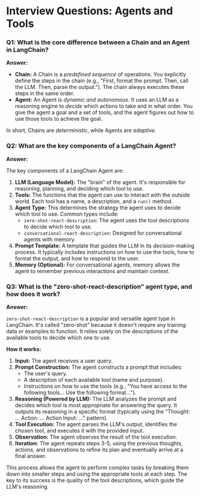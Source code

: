 # Interview Questions: Agents and Tools

### Q1: What is the core difference between a Chain and an Agent in LangChain?

**Answer:**

*   **Chain:** A Chain is a *predefined sequence* of operations. You explicitly define the steps in the chain (e.g., "First, format the prompt. Then, call the LLM. Then, parse the output."). The chain always executes these steps in the same order.
*   **Agent:** An Agent is *dynamic and autonomous*. It uses an LLM as a reasoning engine to *decide* which actions to take and in what order. You give the agent a goal and a set of tools, and the agent figures out how to use those tools to achieve the goal.

In short, Chains are *deterministic*, while Agents are *adaptive*.

### Q2: What are the key components of a LangChain Agent?

**Answer:**

The key components of a LangChain Agent are:

1.  **LLM (Language Model):** The "brain" of the agent. It's responsible for reasoning, planning, and deciding which tool to use.
2.  **Tools:** The functions that the agent can use to interact with the outside world. Each tool has a name, a description, and a `run()` method.
3.  **Agent Type:** This determines the strategy the agent uses to decide which tool to use. Common types include:
    *   `zero-shot-react-description`: The agent uses the tool descriptions to decide which tool to use.
    *   `conversational-react-description`: Designed for conversational agents with memory.
4.  **Prompt Template:** A template that guides the LLM in its decision-making process. It typically includes instructions on how to use the tools, how to format the output, and how to respond to the user.
5.  **Memory (Optional):** For conversational agents, memory allows the agent to remember previous interactions and maintain context.

### Q3: What is the "zero-shot-react-description" agent type, and how does it work?

**Answer:**

`zero-shot-react-description` is a popular and versatile agent type in LangChain. It's called "zero-shot" because it doesn't require any training data or examples to function. It relies solely on the descriptions of the available tools to decide which one to use.

**How it works:**
1.  **Input:** The agent receives a user query.
2.  **Prompt Construction:** The agent constructs a prompt that includes:
    *   The user's query.
    *   A description of each available tool (name and purpose).
    *   Instructions on how to use the tools (e.g., "You have access to the following tools... Use the following format...").
3.  **Reasoning (Powered by LLM):** The LLM analyzes the prompt and decides which tool is most appropriate for answering the query. It outputs its reasoning in a specific format (typically using the "Thought: ... Action: ... Action Input: ..." pattern).
4.  **Tool Execution:** The agent parses the LLM's output, identifies the chosen tool, and executes it with the provided input.
5.  **Observation:** The agent observes the result of the tool execution.
6.  **Iteration:** The agent repeats steps 3-5, using the previous thoughts, actions, and observations to refine its plan and eventually arrive at a final answer.

This process allows the agent to perform complex tasks by breaking them down into smaller steps and using the appropriate tools at each step. The key to its success is the quality of the tool descriptions, which guide the LLM's reasoning.
